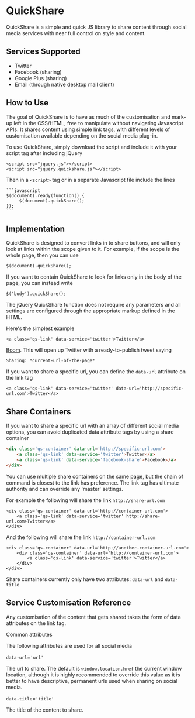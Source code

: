 QuickShare
==========

QuickShare is a simple and quick JS library to share content through social media services with near full control on style and content.

Services Supported
------------------

* Twitter
* Facebook (sharing)
* Google Plus (sharing)
* Email (through native desktop mail client)

How to Use
--------------

The goal of QuickShare is to have as much of the customisation and mark-up left in the CSS/HTML, free to manipulate without navigating Javascript APIs. It shares content using simple link tags, with different levels of customisation available depending on the social media plug-in.

To use QuickShare, simply download the script and include it with your script tag after including jQuery

	<script src="jquery.js"></script>
	<script src="jquery.quickshare.js"></script>

Then in a `<script>` tag or in a separate Javascript file include the lines

	```javascript
	$(document).ready(function() {
		 $(document).quickShare();
	});
	```

Implementation
---------

QuickShare is designed to convert links in to share buttons, and will only look at links within the scope given to it. For example, if the scope is the whole page, then you can use

	$(document).quickShare();

If you want to contain QuickShare to look for links only in the body of the page, you can instead write

	$('body').quickShare();

The jQuery QuickShare function does not require any parameters and all settings are configured through the appropriate markup defined in the HTML.


Here's the simplest example

	<a class='qs-link' data-service='twitter'>Twitter</a>

[Boom](https://twitter.com/intent/tweet?url=https%3A//github.com/Upstatement/quickshare&text=Sharing%3A%20). This will open up Twitter with a ready-to-publish tweet saying

	Sharing: *current-url-of-the-page*

If you want to share a specific url, you can define the `data-url` attribute on the link tag

	<a class='qs-link' data-service='twitter' data-url='http://specific-url.com'>Twitter</a>


Share Containers
-----------------

If you want to share a specific url with an array of different social media options, you can avoid duplicated data attribute tags by using a share container

```html
<div class='qs-container' data-url='http://specific-url.com'>
	<a class='qs-link' data-service='twitter'>Twitter</a>
	<a class='qs-link' data-service='facebook-share'>Facebook</a>
</div>
```

You can use multiple share containers on the same page, but the chain of command is closest to the link has preference. The link tag has ultimate authority and can override any 'master' settings.

For example the following will share the link `http://share-url.com`

	<div class='qs-container' data-url='http://container-url.com'>
		<a class='qs-link' data-service='twitter' http://share-url.com>Twitter</a>
	</div>

And the following will share the link `http://container-url.com`

	<div class='qs-container' data-url='http://another-container-url.com'>
		<div class='qs-container' data-url='http://container-url.com'>
			<a class='qs-link' data-service='twitter'>Twitter</a>
		</div>
	</div>

Share containers currently only have two attributes: `data-url` and `data-title`

Service Customisation Reference
-------------------------------

Any customisation of the content that gets shared takes the form of data attributes on the link tag.

Common attributes

The following attributes are used for all social media

`data-url`=`'url'`

The url to share. The default is `window.location.href` the current window location, although it is highly recommended to override this value as it is better to have descriptive, permanent urls used when sharing on social media.

`data-title`=`'title'`

The title of the content to share.

